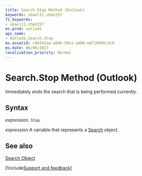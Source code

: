 ```yaml
---
title: Search.Stop Method (Outlook)
keywords: vbaol11.chm2257
f1_keywords:
- vbaol11.chm2257
ms.prod: outlook
api_name:
- Outlook.Search.Stop
ms.assetid: c087e5aa-a846-56e1-a808-e8718096c3c9
ms.date: 06/08/2017
localization_priority: Normal
---
```



# Search.Stop Method (Outlook)

Immediately ends the search that is being performed currently.


## Syntax

_expression_. `Stop`

_expression_ A variable that represents a [Search](./Outlook.Search.md) object.


## See also


[Search Object](Outlook.Search.md)

[!include[Support and feedback](~/includes/feedback-boilerplate.md)]